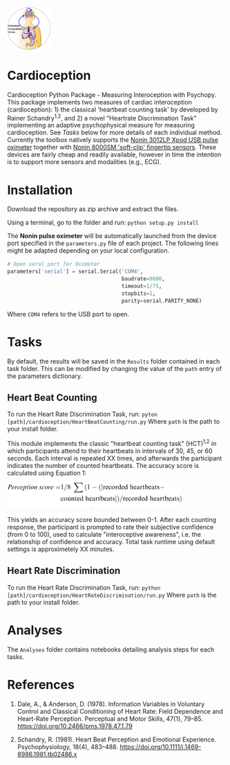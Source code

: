 <img src= "images/LabLogov2.jpg" width="100">

# Cardioception

Cardioception Python Package - Measuring Interoception with Psychopy. This package implements two   measures of cardiac interoception (cardioception): 1) the classical 'heartbeat counting task' by developed by Rainer Schandry<sup>1,2</sup>, and 2) a novel "Heartrate Discrimination Task" implementing an adaptive psychophysical measure for measuring cardioception. See *Tasks* below for more details of each individual method. Currently the toolbox natively supports the [Nonin 3012LP Xpod USB pulse oximeter](https://www.nonin.com/products/xpod/) together with [Nonin 8000SM 'soft-clip' fingertip sensors](https://www.nonin.com/products/8000s/). These devices are fairly cheap and readily available, however in time the intention is to support more sensors and modalities (e.g., ECG).  

# Installation

Download the repository as zip archive and extract the files.

Using a terminal, go to the folder and run:
`python setup.py install`

The **Nonin pulse oximeter** will be automatically launched from the device port specified in the `parameters.py` file of each project. The following lines might be adapted depending on your local configuration.

```python
# Open seral port for Oximeter
parameters['serial'] = serial.Serial('COM4',
                                     baudrate=9600,
                                     timeout=1/75,
                                     stopbits=1,
                                     parity=serial.PARITY_NONE)
```
Where `COM4` refers to the USB port to open.

# Tasks

By default, the results will be saved in the `Results` folder contained in each task folder. This can be modified by changing the value of the `path` entry of the parameters dictionary.

## Heart Beat Counting
To run the Heart Rate Discrimination Task, run:
`pyton [path]/cardioception/HeartBeatCounting/run.py`
Where `path` is the path to your install folder.

This module implements the classic "heartbeat counting task" (HCT)<sup>1,2</sup> in which participants attend to their heartbeats in intervals of 30, 45, or 60 seconds. Each interval is repeated XX times, and afterwards the participant indicates the number of counted heartbeats. The accuracy score is calculated using Equation 1:


<img src= "images/iACC.png">

This yields an accuracy score bounded between 0-1. After each counting response, the participant is prompted to rate their subjective confidence (from 0 to 100), used to calculate "interoceptive awareness", i.e. the relationship of confidence and accuracy. Total task runtime using default settings is approximetely XX minutes. 

## Heart Rate Discrimination
To run the Heart Rate Discrimination Task, run:
`python [path]/cardioception/HeartRateDiscrimination/run.py`
Where `path` is the path to your install folder.

# Analyses

The `Analyses` folder contains notebooks detailing analysis steps for each tasks.

# References

1. Dale, A., & Anderson, D. (1978). Information Variables in Voluntary Control and Classical Conditioning of Heart Rate: Field Dependence and Heart-Rate Perception. Perceptual and Motor Skills, 47(1), 79–85. https://doi.org/10.2466/pms.1978.47.1.79

2. Schandry, R. (1981). Heart Beat Perception and Emotional Experience. Psychophysiology, 18(4), 483–488. https://doi.org/10.1111/j.1469-8986.1981.tb02486.x
